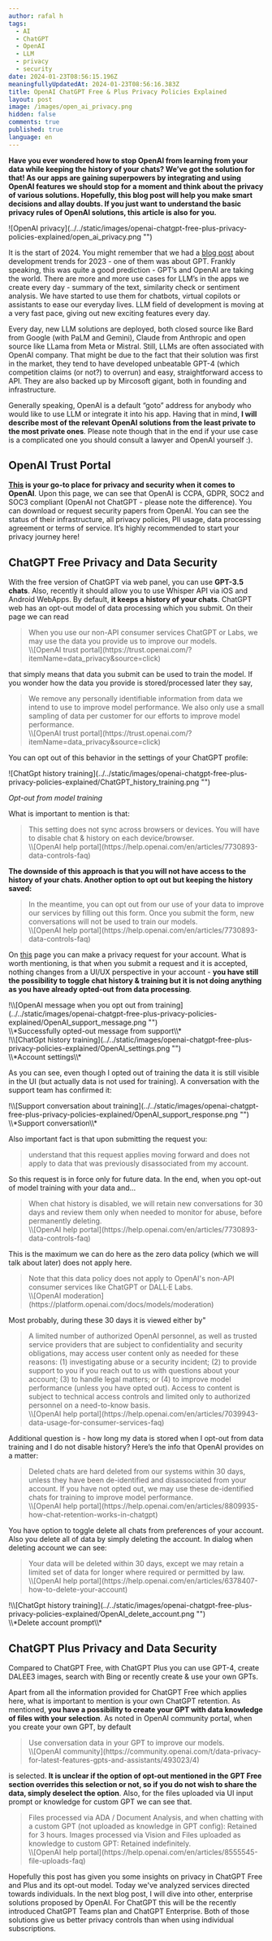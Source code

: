 ```yaml
---
author: rafal h
tags:
  - AI
  - ChatGPT
  - OpenAI
  - LLM
  - privacy
  - security
date: 2024-01-23T08:56:15.196Z
meaningfullyUpdatedAt: 2024-01-23T08:56:16.383Z
title: OpenAI ChatGPT Free & Plus Privacy Policies Explained
layout: post
image: /images/open_ai_privacy.png
hidden: false
comments: true
published: true
language: en
---
```

**Have you ever wondered how to stop OpenAI from learning from your data while keeping the history of your chats? We’ve got the solution for that! As our apps are gaining superpowers by integrating and using OpenAI features we should stop for a moment and think about the privacy of various solutions. Hopefully, this blog post will help you make smart decisions and allay doubts. If you just want to understand the basic privacy rules of OpenAI solutions, this article is also for you.**

<div className="image">![OpenAI privacy](../../static/images/openai-chatgpt-free-plus-privacy-policies-explained/open_ai_privacy.png "")</div>

It is the start of 2024. You might remember that we had a [blog post](https://brightinventions.pl/blog/software-development-trends/) about development trends for 2023 - one of them was about GPT. Frankly speaking, this was quite a good prediction - GPT’s and OpenAI are taking the world. There are more and more use cases for LLM’s in the apps we create every day - summary of the text, similarity check or sentiment analysis. We have started to use them for chatbots, virtual copilots or assistants to ease our everyday lives. LLM field of development is moving at a very fast pace, giving out new exciting features every day.

Every day, new LLM solutions are deployed, both closed source like Bard from Google (with PaLM and Gemini), Claude from Anthropic and open source like LLama from Meta or Mistral. Still, LLMs are often associated with OpenAI company. That might be due to the fact that their solution was first in the market, they tend to have developed unbeatable GPT-4 (which competition claims (or not?) to overrun) and easy, straightforward access to API. They are also backed up by Mircosoft gigant, both in founding and infrastructure.

Generally speaking, OpenAI is a default “goto” address for anybody who would like to use LLM or integrate it into his app. Having that in mind, **I will describe most of the relevant OpenAI solutions from the least private to the most private ones**. Please note though that in the end if your use case is a complicated one you should consult a lawyer and OpenAI yourself :).

## OpenAI Trust Portal

**[This](https://trust.openai.com/) is your go-to place for privacy and security when it comes to OpenAI**. Upon this page, we can see that OpenAI is CCPA, GDPR, SOC2 and SOC3 compliant (OpenAI not ChatGPT - please note the difference). You can download or request security papers from OpenAI. You can see the status of their infrastructure, all privacy policies, PII usage, data processing agreement or terms of service. It’s highly recommended to start your privacy journey here!

## ChatGPT Free Privacy and Data Security

With the free version of ChatGPT via web panel, you can use **GPT-3.5 chats**. Also, recently it should allow you to use Whisper API via iOS and Android WebApps. By default, **it keeps a history of your chats**. ChatGPT web has an opt-out model of data processing which you submit. On their page we can read

<blockquote>
    <div>When you use our non-API consumer services ChatGPT or Labs, we may use the data you provide us to improve our models.</div>
    <footer>\\[OpenAI trust portal](https://trust.openai.com/?itemName=data_privacy&source=click)</footer>
</blockquote>

that simply means that data you submit can be used to train the model. If you wonder how the data you provide is stored/processed later they say,

<blockquote>
    <div>We remove any personally identifiable information from data we intend to use to improve model performance. We also only use a small sampling of data per customer for our efforts to improve model performance.</div>
    <footer>\\[OpenAI trust portal](https://trust.openai.com/?itemName=data_privacy&source=click)</footer>
</blockquote>

You can opt out of this behavior in the settings of your ChatGPT profile:

<div className="image">![ChatGpt history training](../../static/images/openai-chatgpt-free-plus-privacy-policies-explained/ChatGPT_history_training.png "")</div>

*Opt-out from model training*

What is important to mention is that:

<blockquote><div>This setting does not sync across browsers or devices. You will have to disable chat & history on each device/browser.</div><footer>\\[OpenAI help portal](https://help.openai.com/en/articles/7730893-data-controls-faq)</footer></blockquote>

**The downside of this approach is that you will not have access to the history of your chats. Another option to opt out but keeping the history saved:**

<blockquote>
    <div>In the meantime, you can opt out from our use of your data to improve our services by filling out this form. Once you submit the form, new conversations will not be used to train our models.</div>
    <footer>\\[OpenAI help portal](https://help.openai.com/en/articles/7730893-data-controls-faq)</footer>
</blockquote>

On [this](https://privacy.openai.com/) page you can make a privacy request for your account. What is worth mentioning, is that when you submit a request and it is accepted, nothing changes from a UI/UX perspective in your account - **you have still the possibility to toggle chat history & training but it is not doing anything as you have already opted-out from data processing**.

<div className="image">!\\[OpenAI message when you opt out from training](../../static/images/openai-chatgpt-free-plus-privacy-policies-explained/OpenAI_support_message.png "")</div>
\\*Successfully opted-out message from support\\*

<div className="image">!\\[ChatGpt history training](../../static/images/openai-chatgpt-free-plus-privacy-policies-explained/OpenAI_settings.png "")</div>
\\*Account settings\\*

As you can see, even though I opted out of training the data it is still visible in the UI (but actually data is not used for training).  A conversation with the support team has confirmed it:

<div className="image">!\\[Support conversation about training](../../static/images/openai-chatgpt-free-plus-privacy-policies-explained/OpenAI_support_response.png "")</div>
\\*Support conversation\\*

Also important fact is that upon submitting the request you:

<blockquote>
    <div>understand that this request applies moving forward and does not apply to data that was previously disassociated from my account.</div>
</blockquote>
So this request is in force only for future data. In the end, when you opt-out of model training with your data and...
<blockquote>
    <div>When chat history is disabled, we will retain new conversations for 30 days and review them only when needed to monitor for abuse, before permanently deleting.</div>
    <footer>\\[OpenAI help portal](https://help.openai.com/en/articles/7730893-data-controls-faq)</footer>
</blockquote>

This is the maximum we can do here as the zero data policy (which we will talk about later) does not apply here.

<blockquote>
    <div>Note that this data policy does not apply to OpenAI's non-API consumer services like ChatGPT or DALL·E Labs.</div>
    <footer>\\[OpenAI moderation](https://platform.openai.com/docs/models/moderation)</footer>
</blockquote>

Most probably, during these 30 days it is viewed either by"

<blockquote>
    <div>A limited number of authorized OpenAI personnel, as well as trusted service providers that are subject to confidentiality and security obligations, may access user content only as needed for these reasons: (1) investigating abuse or a security incident; (2) to provide support to you if you reach out to us with questions about your account; (3) to handle legal matters; or (4) to improve model performance (unless you have opted out). Access to content is subject to technical access controls and limited only to authorized personnel on a need-to-know basis.</div>
    <footer>\\[OpenAI help portal](https://help.openai.com/en/articles/7039943-data-usage-for-consumer-services-faq)</footer>
</blockquote>

Additional question is - how long my data is stored when I opt-out from data training and I do not disable history? Here’s the info that OpenAI provides on a matter:

<blockquote>
    <div>Deleted chats are hard deleted from our systems within 30 days, unless they have been de-identified and disassociated from your account. If you have not opted out, we may use these de-identified chats for training to improve model performance.</div>
    <footer>\\[OpenAI help portal](https://help.openai.com/en/articles/8809935-how-chat-retention-works-in-chatgpt)</footer>
</blockquote>

You have option to toggle delete all chats from preferences of your account. Also you delete all of data by simply deleting the account. In dialog when deleting account we can see:

<blockquote>
    <div>Your data will be deleted within 30 days, except we may retain a limited set of data for longer where required or permitted by law.</div>
    <footer>\\[OpenAI help portal](https://help.openai.com/en/articles/6378407-how-to-delete-your-account)</footer>
</blockquote>

<div className="image">!\\[ChatGpt history training](../../static/images/openai-chatgpt-free-plus-privacy-policies-explained/OpenAI_delete_account.png "")</div>
\\*Delete account prompt\\*

## ChatGPT Plus Privacy and Data Security

Compared to ChatGPT Free, with ChatGPT Plus you can use GPT-4, create DALEE3 images, search with Bing or recently create & use your own GPTs.

Apart from all the information provided for ChatGPT Free which applies here, what is important to mention is your own ChatGPT retention. As mentioned, **you have a possibility to create your GPT with data knowledge of files with your selection**. As noted in OpenAI community portal, when you create your own GPT, by default

<blockquote>
    <div>Use conversation data in your GPT to improve our models.</div>
    <footer>\\[OpenAI community](https://community.openai.com/t/data-privacy-for-latest-features-gpts-and-assistants/493023/4)</footer>
</blockquote>

is selected. **It is unclear if the option of opt-out mentioned in the GPT Free section overrides this selection or not, so if you do not wish to share the data, simply deselect the option**. Also, for the files uploaded via UI input prompt or knowledge for custom GPT we can see that.

<blockquote>
    <div>Files processed via ADA / Document Analysis, and when chatting with a custom GPT (not uploaded as knowledge in GPT config): Retained for 3 hours. Images processed via Vision and Files uploaded as knowledge to custom GPT: Retained indefinitely.</div>
    <footer>\\[OpenAI help portal](https://help.openai.com/en/articles/8555545-file-uploads-faq)</footer>
</blockquote>

Hopefully this post has given you some insights on privacy in ChatGPT Free and Plus and its opt-out model. Today we've analyzed services directed towards individuals. In the next blog post, I will dive into other, enterprise solutions proposed by OpenAI. For ChatGPT this will be the recently introduced ChatGPT Teams plan and ChatGPT Enterprise. Both of those solutions give us better privacy controls than when using individual subscriptions.